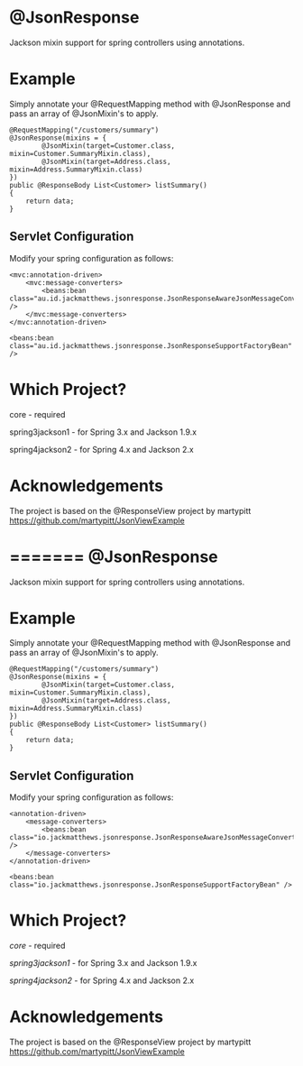 @JsonResponse
=============

Jackson mixin support for spring controllers using annotations.

Example
=======

Simply annotate your @RequestMapping method with @JsonResponse and pass an array of @JsonMixin's to apply.

	@RequestMapping("/customers/summary")
	@JsonResponse(mixins = {
			@JsonMixin(target=Customer.class, mixin=Customer.SummaryMixin.class),
			@JsonMixin(target=Address.class, mixin=Address.SummaryMixin.class)
	})
	public @ResponseBody List<Customer> listSummary()
	{
		return data;
	}
	
Servlet Configuration
---------------------

Modify your spring configuration as follows:

	<mvc:annotation-driven>
		<mvc:message-converters>
			<beans:bean class="au.id.jackmatthews.jsonresponse.JsonResponseAwareJsonMessageConverter" />
		</mvc:message-converters>
	</mvc:annotation-driven>
	
	<beans:bean class="au.id.jackmatthews.jsonresponse.JsonResponseSupportFactoryBean" />
	
Which Project?
==============
core - required

spring3jackson1 - for Spring 3.x and Jackson 1.9.x

spring4jackson2 - for Spring 4.x and Jackson 2.x

Acknowledgements
================
The project is based on the @ResponseView project by martypitt
https://github.com/martypitt/JsonViewExample
	



=======
@JsonResponse
=============

Jackson mixin support for spring controllers using annotations.

Example
=======

Simply annotate your @RequestMapping method with @JsonResponse and pass an array of @JsonMixin's to apply.

	@RequestMapping("/customers/summary")
	@JsonResponse(mixins = {
			@JsonMixin(target=Customer.class, mixin=Customer.SummaryMixin.class),
			@JsonMixin(target=Address.class, mixin=Address.SummaryMixin.class)
	})
	public @ResponseBody List<Customer> listSummary()
	{
		return data;
	}
	
Servlet Configuration
---------------------

Modify your spring configuration as follows:

	<annotation-driven>
		<message-converters>
			<beans:bean class="io.jackmatthews.jsonresponse.JsonResponseAwareJsonMessageConverter" />
		</message-converters>
	</annotation-driven>
	
	<beans:bean class="io.jackmatthews.jsonresponse.JsonResponseSupportFactoryBean" />
	
Which Project?
==============
*core* - required

*spring3jackson1* - for Spring 3.x and Jackson 1.9.x

*spring4jackson2* - for Spring 4.x and Jackson 2.x

Acknowledgements
================
The project is based on the @ResponseView project by martypitt
https://github.com/martypitt/JsonViewExample
